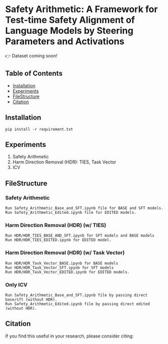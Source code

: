 # Safety Arithmetic: A Framework for Test-time Safety Alignment of Language Models by Steering Parameters and Activations

:point_right: Dataset coming soon!

## Table of Contents

- [Installation](#installation)
- [Experiments](#experiments)
- [FileStructure](#filestructure)
- [Citation](#citation)

## Installation

```
pip install -r requirement.txt
```

## Experiments 

<ol>
  <li>Safety Arithmetic</li>
  <li>Harm Direction Removal (HDR): TIES, Task Vector</li>
  <li>ICV</li>
</ol>

## FileStructure

### Safety Arithmetic
```
Run Safety_Arithmetic_Base_and_SFT.ipynb file for BASE and SFT models.
Run Safety_Arithmetic_Edited.ipynb file for EDITED models.
```
### Harm Direction Removal (HDR) (w/ TIES)
```
Run HDR/HDR_TIES_BASE_AND_SFT.ipynb for SFT models and BASE models
Run HDR/HDR_TIES_EDITED.ipynb for EDITED model.
```
### Harm Direction Removal (HDR) (w/ Task Vector)
```
Run HDR/HDR_Task_Vector_BASE.ipynb for BASE models
Run HDR/HDR_Task_Vector_SFT.ipynb for SFT models
Run HDR/HDR_Task_Vector_EDITED.ipynb for EDITED models.
```
### Only ICV
```
Run Safety_Arithmetic_Base_and_SFT.ipynb file by passing direct base/sft (without HDR).
Run Safety_Arithmetic_Edited.ipynb file by passing direct edited (without HDR).
```

## Citation
If you find this useful in your research, please consider citing:
